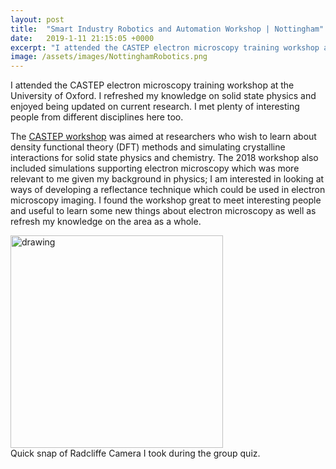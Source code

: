 ```yaml
---
layout: post
title:  "Smart Industry Robotics and Automation Workshop | Nottingham"
date:   2019-1-11 21:15:05 +0000
excerpt: "I attended the CASTEP electron microscopy training workshop at Oxford University. I refreshed my knowledge on solid state physics and enjoyed being updated on current research."
image: /assets/images/NottinghamRobotics.png
---
```

I attended the CASTEP electron microscopy training workshop at the University of Oxford. I refreshed my knowledge on solid state physics and enjoyed being updated on current research. I met plenty of interesting people from different disciplines here too.

The [CASTEP workshop][castep-link] was aimed at researchers who wish to learn about density functional theory (DFT) methods and simulating crystalline interactions for solid state physics and chemistry. The 2018 workshop also included simulations supporting electron microscopy which was more relevant to me given my background in physics; I am interested in looking at ways of developing a reflectance technique which could be used in electron microscopy imaging. I found the workshop great to meet interesting people and useful to learn some new things about electron microscopy as well as refresh my knowledge on the area as a whole.
 

<div class="center">
<img src="/assets/images/OxfordCameraSmall.png" alt="drawing" width="340"/>
</div>
<div class="center">
Quick snap of Radcliffe Camera I took during the group quiz.
</div>





[castep-link]: http://www.castep.org/CASTEP/CASTEP



